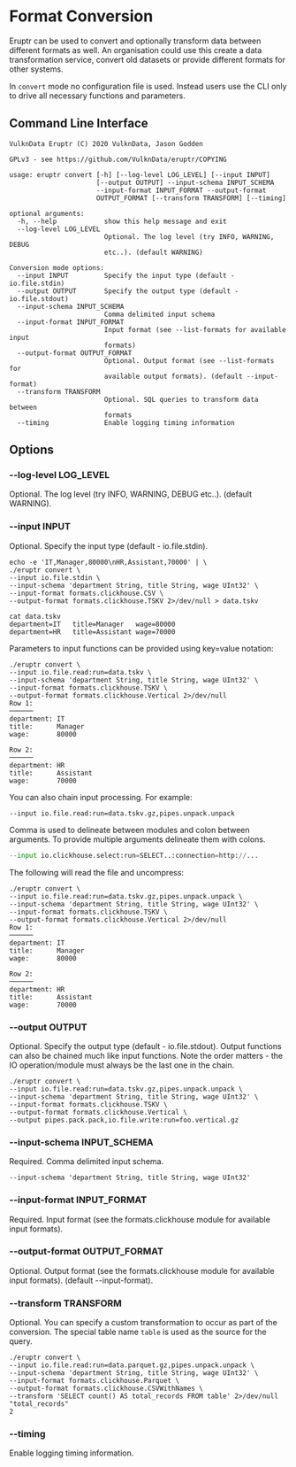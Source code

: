 # Format Conversion

Eruptr can be used to convert and optionally transform data between different
formats as well. An organisation could use this create a data transformation
service, convert old datasets or provide different formats for other systems.

In `convert` mode no configuration file is used. Instead users use the CLI only 
to drive all necessary functions and parameters.

## Command Line Interface

```shell
VulknData Eruptr (C) 2020 VulknData, Jason Godden

GPLv3 - see https://github.com/VulknData/eruptr/COPYING

usage: eruptr convert [-h] [--log-level LOG_LEVEL] [--input INPUT]
                      [--output OUTPUT] --input-schema INPUT_SCHEMA
                      --input-format INPUT_FORMAT --output-format
                      OUTPUT_FORMAT [--transform TRANSFORM] [--timing]

optional arguments:
  -h, --help            show this help message and exit
  --log-level LOG_LEVEL
                        Optional. The log level (try INFO, WARNING, DEBUG
                        etc..). (default WARNING)

Conversion mode options:
  --input INPUT         Specify the input type (default - io.file.stdin)
  --output OUTPUT       Specify the output type (default - io.file.stdout)
  --input-schema INPUT_SCHEMA
                        Comma delimited input schema
  --input-format INPUT_FORMAT
                        Input format (see --list-formats for available input
                        formats)
  --output-format OUTPUT_FORMAT
                        Optional. Output format (see --list-formats for
                        available output formats). (default --input-format)
  --transform TRANSFORM
                        Optional. SQL queries to transform data between
                        formats
  --timing              Enable logging timing information
```

## Options

### --log-level LOG_LEVEL

Optional. The log level (try INFO, WARNING, DEBUG etc..). (default WARNING).

### --input INPUT

Optional. Specify the input type (default - io.file.stdin).

```shell
echo -e 'IT,Manager,80000\nHR,Assistant,70000' | \
./eruptr convert \
--input io.file.stdin \
--input-schema 'department String, title String, wage UInt32' \
--input-format formats.clickhouse.CSV \
--output-format formats.clickhouse.TSKV 2>/dev/null > data.tskv

cat data.tskv
department=IT	title=Manager	wage=80000
department=HR	title=Assistant	wage=70000
```

Parameters to input functions can be provided using key=value notation:

```shell
./eruptr convert \
--input io.file.read:run=data.tskv \
--input-schema 'department String, title String, wage UInt32' \
--input-format formats.clickhouse.TSKV \
--output-format formats.clickhouse.Vertical 2>/dev/null
Row 1:
──────
department: IT
title:      Manager
wage:       80000

Row 2:
──────
department: HR
title:      Assistant
wage:       70000
```

You can also chain input processing. For example:

```shell
--input io.file.read:run=data.tskv.gz,pipes.unpack.unpack
```

Comma is used to delineate between modules and colon between arguments. To provide 
multiple arguments delineate them with colons.

```python
--input io.clickhouse.select:run=SELECT..:connection=http://...
```

The following will read the file and uncompress:

```shell
./eruptr convert \
--input io.file.read:run=data.tskv.gz,pipes.unpack.unpack \
--input-schema 'department String, title String, wage UInt32' \
--input-format formats.clickhouse.TSKV \
--output-format formats.clickhouse.Vertical 2>/dev/null
Row 1:
──────
department: IT
title:      Manager
wage:       80000

Row 2:
──────
department: HR
title:      Assistant
wage:       70000
```

### --output OUTPUT

Optional. Specify the output type (default - io.file.stdout). Output functions 
can also be chained much like input functions. Note the order matters - the IO 
operation/module must always be the last one in the chain.

```shell
./eruptr convert \
--input io.file.read:run=data.tskv.gz,pipes.unpack.unpack \
--input-schema 'department String, title String, wage UInt32' \
--input-format formats.clickhouse.TSKV \
--output-format formats.clickhouse.Vertical \
--output pipes.pack.pack,io.file.write:run=foo.vertical.gz
```

### --input-schema INPUT_SCHEMA

Required. Comma delimited input schema.

```shell
--input-schema 'department String, title String, wage UInt32'
```

### --input-format INPUT_FORMAT

Required. Input format (see the formats.clickhouse module for available input formats).

### --output-format OUTPUT_FORMAT

Optional. Output format (see the formats.clickhouse module for available input formats).
(default --input-format).

### --transform TRANSFORM

Optional. You can specify a custom transformation to occur as part of the 
conversion. The special table name `table` is used as the source for the query.

```shell
./eruptr convert \
--input io.file.read:run=data.parquet.gz,pipes.unpack.unpack \
--input-schema 'department String, title String, wage UInt32' \
--input-format formats.clickhouse.Parquet \
--output-format formats.clickhouse.CSVWithNames \
--transform 'SELECT count() AS total_records FROM table' 2>/dev/null
"total_records"
2
```

### --timing

Enable logging timing information.